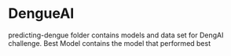 # DengueAI
predicting-dengue folder contains models and data set for DengAI challenge.
Best Model contains the model that performed best
